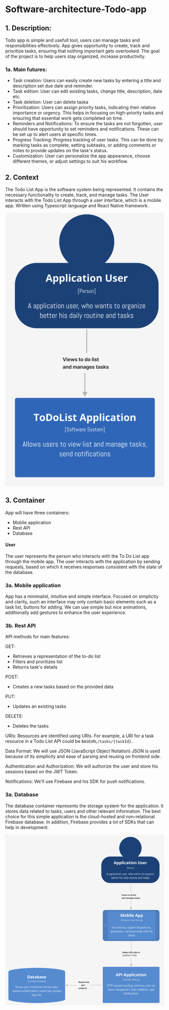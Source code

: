 # Software-architecture-Todo-app

## 1. Description:

Todo app is simple and usefull tool, users can manage tasks and responsibilities effectively. App gives opportunity to create, track and prioritize tasks, ensuring that nothing important gets overlooked. The goal of the project is to help users stay organized, increase productivity.

### 1a. Main futures:

- Task creation: Users can easily create new tasks by entering a title and description set due date and reminder.
- Task edition: User can edit existing tasks, change title, description, date etc.
- Task deletion: User can delete taska
- Prioritization: Users can assign priority tasks, indicating their relative importance or urgency. This helps in focusing on high-priority tasks and ensuring that essential work gets completed on time.
- Reminders and Notifications: To ensure the tasks are not forgotten, user should have opportunity to set reminders and notifications. These can be set up to alert users at specific times.
- Progress Tracking: Progress tracking of user tasks. This can be done by marking tasks as complete, setting subtasks, or adding comments or notes to provide updates on the task's status.
- Customization: User can personalize the app appearance, choose different themes, or adjust settings to suit his workflow.

## 2. Context

The Todo List App is the software system being represented. It contains the necessary functionality to create, track, and manage tasks. The User interacts with the Todo List App through a user interface, which is a mobile app. Written using Typescript language and React Native framework.

![Context](images/Context.png)

## 3. Container

App will have three containers:

- Mobile application
- Rest API
- Database

#### User

The user represents the person who interacts with the To Do List app through the mobile app. The user interacts with the application by sending requests, based on which it receives responses consistent with the state of the database.

### 3a. Mobile application

App has a minimalist, intuitive and simple interface. Focused on simplicity and clarity, such an interface may only contain basic elements such as a task list, buttons for adding. We can use simple but nice animations, additionally add gestures to enhance the user experience.

### 3b. Rest API

API methods for main features:

GET:

- Retrieves a representation of the to-do list
- Filters and proritizes list
- Returns task's details

POST:

- Creates a new tasks based on the provided data

PUT:

- Updates an existing tasks

DELETE:

- Deletes the tasks

URIs: Resources are identified using URIs. For example, a URI for a task resource in a Todo List API could be
`BASEURL/tasks/{taskId}.`

Data Format: We will use JSON (JavaScript Object Notation) JSON is used because of its simplicity and ease of parsing and reusing on frontend side.

Authentication and Authorization: We will authorize the user and store his sessions based on the JWT Token.

Notifications: We'll use Firebase and his SDK for push notifications.

### 3a. Database

The database container represents the storage system for the application. It stores data related to tasks, users and other relevant information. The best choice for this simple application is the cloud-hosted and non-relational Firebase database. In addition, Firebase provides a lot of SDKs that can help in development.

![Container](images/Container.png)
